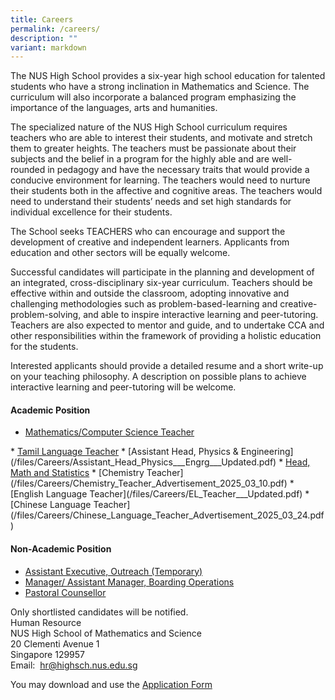 ```yaml
---
title: Careers
permalink: /careers/
description: ""
variant: markdown
---
```

The NUS High School provides a six-year high school education for talented students who have a strong inclination in Mathematics and Science. The curriculum will also incorporate a balanced program emphasizing the importance of the languages, arts and humanities.  
  
The specialized nature of the NUS High School curriculum requires teachers who are able to interest their students, and motivate and stretch them to greater heights. The teachers must be passionate about their subjects and the belief in a program for the highly able and are well-rounded in pedagogy and have the necessary traits that would provide a conducive environment for learning. The teachers would need to nurture their students both in the affective and cognitive areas. The teachers would need to understand their students’ needs and set high standards for individual excellence for their students.  
  
The School seeks TEACHERS who can encourage and support the development of creative and independent learners. Applicants from education and other sectors will be equally welcome.&nbsp;  
  
Successful candidates will participate in the planning and development of an integrated, cross-disciplinary six-year curriculum. Teachers should be effective within and outside the classroom, adopting innovative and challenging methodologies such as problem-based-learning and creative-problem-solving, and able to inspire interactive learning and peer-tutoring. Teachers are also expected to mentor and guide, and to undertake CCA and other responsibilities within the framework of providing a holistic education for the students.&nbsp;  
  
Interested applicants should provide a detailed resume and a short write-up on your teaching philosophy. A description on possible plans to achieve interactive learning and peer-tutoring will be welcome.

#### **Academic Position**
* <a target="_blank" href="/files/Careers/Mathematics_Computer_Science_Teacher.pdf">Mathematics/Computer Science Teacher
</a>
* <a target="_blank" href="/files/Careers/Tamil_Language_Teacher.pdf">Tamil Language Teacher</a>
* [Assistant Head, Physics &amp; Engineering](/files/Careers/Assistant_Head_Physics___Engrg___Updated.pdf)
* <a target="_blank" href="/files/Careers/Head__Math_and_Statistics.pdf">Head, Math and Statistics</a>
* [Chemistry Teacher](/files/Careers/Chemistry_Teacher_Advertisement_2025_03_10.pdf)
* [English Language Teacher](/files/Careers/EL_Teacher___Updated.pdf)
* [Chinese Language Teacher](/files/Careers/Chinese_Language_Teacher_Advertisement_2025_03_24.pdf)

#### **Non-Academic Position**
*  [Assistant Executive, Outreach (Temporary)](/files/Careers/TEMPORARY_ASSISTANT_EXECUTIVE__OUTREACH.pdf)
*  [Manager/ Assistant Manager, Boarding Operations](/files/Careers/Advertisement_Manager_Asst_Mgr_Boarding_Operations.pdf)
*  [Pastoral Counsellor](/files/Careers/Pastoral_Counsellor.pdf)

Only shortlisted candidates will be notified. <br>
Human Resource <br>
NUS High School of Mathematics and Science <br>
20 Clementi Avenue 1 <br>
Singapore 129957 <br>
Email:&nbsp;&nbsp;[hr@highsch.nus.edu.sg](mailto:hr@highsch.nus.edu.sg)

You may download and use the&nbsp;[Application Form](/files/Recruitment%20Application%20Form.pdf)